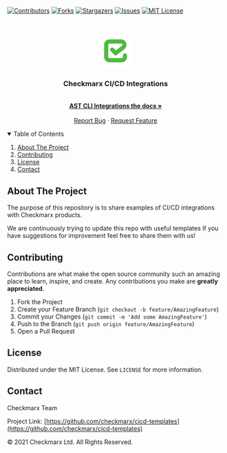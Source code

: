 [![Contributors][contributors-shield]][contributors-url]
[![Forks][forks-shield]][forks-url]
[![Stargazers][stars-shield]][stars-url]
[![Issues][issues-shield]][issues-url]
[![MIT License][license-shield]][license-url]

<br />
<p align="center">
  <a href="">
    <img src="logo.png" alt="Logo" width="80" height="80">
  </a>

  <h3 align="center">Checkmarx CI/CD Integrations</h3>

  <p align="center">
    <br />
    <a href="https://checkmarx.atlassian.net/wiki/spaces/AST/pages/6141870542/CxAST+CLI+Integrations+for+CI+CD"><strong>AST CLI Integrations the docs »</strong></a>
    <br />
    <br />
    <a href="https://github.com/checkmarx/cicd-templates/issues">Report Bug</a>
    ·
    <a href="https://github.com/checkmarx/cicd-templates/issues">Request Feature</a>
  </p>
</p>



<!-- TABLE OF CONTENTS -->
<details open="open">
  <summary>Table of Contents</summary>
  <ol>
    <li>
      <a href="#about-the-project">About The Project</a>
    </li>
    <li><a href="#contributing">Contributing</a></li>
    <li><a href="#license">License</a></li>
    <li><a href="#contact">Contact</a></li>
  </ol>
</details>



<!-- ABOUT THE PROJECT -->
## About The Project

The purpose of this repository is to share examples of CI/CD integrations with Checkmarx products.

We are continuously trying to update this repo with useful templates
If you have suggestions for improvement feel free to share them with us!

<!-- CONTRIBUTING -->
## Contributing

Contributions are what make the open source community such an amazing place to learn, inspire, and create. Any contributions you make are **greatly appreciated**.

1. Fork the Project
2. Create your Feature Branch (`git checkout -b feature/AmazingFeature`)
3. Commit your Changes (`git commit -m 'Add some AmazingFeature'`)
4. Push to the Branch (`git push origin feature/AmazingFeature`)
5. Open a Pull Request



<!-- LICENSE -->
## License

Distributed under the MIT License. See `LICENSE` for more information.



<!-- CONTACT -->
## Contact

Checkmarx Team

Project Link: [https://github.com/checkmarx/cicd-templates](https://github.com/checkmarx/cicd-templates)


© 2021 Checkmarx Ltd. All Rights Reserved.

<!-- MARKDOWN LINKS & IMAGES -->
[contributors-shield]: https://img.shields.io/github/contributors/checkmarx/cicd-templates.svg?style=flat-square
[contributors-url]:https://github.com/checkmarx/cicd-templates/graphs/contributors
[forks-shield]: https://img.shields.io/github/forks/checkmarx/cicd-templates.svg?style=flat-square
[forks-url]: https://github.com/checkmarx/cicd-templates/network/members
[stars-shield]: https://img.shields.io/github/stars/checkmarx/cicd-templates.svg?style=flat-square
[stars-url]: https://github.com/checkmarx/cicd-templates/stargazers
[issues-shield]: https://img.shields.io/github/issues/checkmarx/cicd-templates.svg?style=flat-square
[issues-url]: https://github.com/checkmarx/cicd-templates/issues
[license-shield]: https://img.shields.io/github/license/checkmarx/cicd-templates.svg?style=flat-square
[license-url]: https://github.com/checkmarx/cicd-templates/blob/master/LICENSE
[product-screenshot]: images/screenshot.png